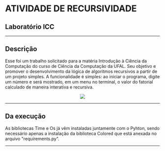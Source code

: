 #   ATIVIDADE DE RECURSIVIDADE
## Laboratório ICC
---
## Descrição
Esse foi um trabalho solicitado para a matéria Introdução à Ciência da Computação do curso de Ciência da Computação da UFAL. Seu objetivo e promover o desenvolvimento da lógica de algoritmos recursivos a partir de um projeto simples.
A funcionalidade é simples: ao iniciar o programa, digite um número e será mostrado, em um menu no terminal, o valor do fatorial calculado de maneira interativa e recursiva.

<p align="center">
  <img src="https://github.com/byelde/college/assets/140332227/85e58eb0-3a5b-44f8-b521-55cce6183d2b">
</p>

---
## Da execução
As bibliotecas Time e Os já vêm instaladas juntamente com o Pyhton, sendo necessário apenas a instalação da biblioteca Colored que está anexada no arquivo "requirements.py".

---
